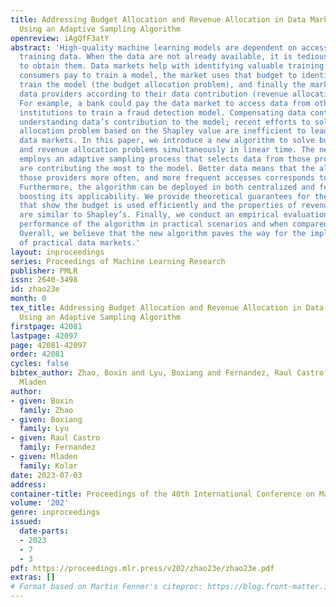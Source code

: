 ```yaml
---
title: Addressing Budget Allocation and Revenue Allocation in Data Market Environments
  Using an Adaptive Sampling Algorithm
openreview: iAgQfF3atY
abstract: 'High-quality machine learning models are dependent on access to high-quality
  training data. When the data are not already available, it is tedious and costly
  to obtain them. Data markets help with identifying valuable training data: model
  consumers pay to train a model, the market uses that budget to identify data and
  train the model (the budget allocation problem), and finally the market compensates
  data providers according to their data contribution (revenue allocation problem).
  For example, a bank could pay the data market to access data from other financial
  institutions to train a fraud detection model. Compensating data contributors requires
  understanding data’s contribution to the model; recent efforts to solve this revenue
  allocation problem based on the Shapley value are inefficient to lead to practical
  data markets. In this paper, we introduce a new algorithm to solve budget allocation
  and revenue allocation problems simultaneously in linear time. The new algorithm
  employs an adaptive sampling process that selects data from those providers who
  are contributing the most to the model. Better data means that the algorithm accesses
  those providers more often, and more frequent accesses corresponds to higher compensation.
  Furthermore, the algorithm can be deployed in both centralized and federated scenarios,
  boosting its applicability. We provide theoretical guarantees for the algorithm
  that show the budget is used efficiently and the properties of revenue allocation
  are similar to Shapley’s. Finally, we conduct an empirical evaluation to show the
  performance of the algorithm in practical scenarios and when compared to other baselines.
  Overall, we believe that the new algorithm paves the way for the implementation
  of practical data markets.'
layout: inproceedings
series: Proceedings of Machine Learning Research
publisher: PMLR
issn: 2640-3498
id: zhao23e
month: 0
tex_title: Addressing Budget Allocation and Revenue Allocation in Data Market Environments
  Using an Adaptive Sampling Algorithm
firstpage: 42081
lastpage: 42097
page: 42081-42097
order: 42081
cycles: false
bibtex_author: Zhao, Boxin and Lyu, Boxiang and Fernandez, Raul Castro and Kolar,
  Mladen
author:
- given: Boxin
  family: Zhao
- given: Boxiang
  family: Lyu
- given: Raul Castro
  family: Fernandez
- given: Mladen
  family: Kolar
date: 2023-07-03
address: 
container-title: Proceedings of the 40th International Conference on Machine Learning
volume: '202'
genre: inproceedings
issued:
  date-parts:
  - 2023
  - 7
  - 3
pdf: https://proceedings.mlr.press/v202/zhao23e/zhao23e.pdf
extras: []
# Format based on Martin Fenner's citeproc: https://blog.front-matter.io/posts/citeproc-yaml-for-bibliographies/
---
```

